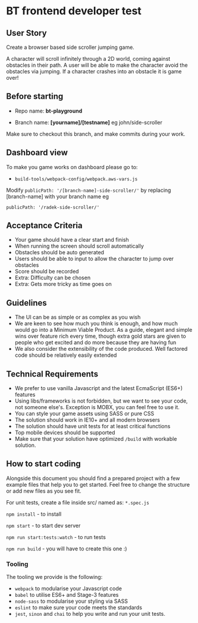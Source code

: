 # BT frontend developer test

## User Story

Create a browser based side scroller jumping game.

A character will scroll infinitely through a 2D world, coming against obstacles in their path.
A user will be able to make the character avoid the obstacles via jumping.
If a character crashes into an obstacle it is game over!

## Before starting

- Repo name: **bt-playground**

- Branch name: **[yourname]/[testname]** eg john/side-scroller

Make sure to checkout this branch, and make commits during your work.

## Dashboard view

To make you game works on dashboard please go to:

- `build-tools/webpack-config/webpack.aws-vars.js`

Modify `publicPath: '/[branch-name]-side-scroller/'` by replacing [branch-name] with your branch name eg

`publicPath: '/radek-side-scroller/'`

## Acceptance Criteria

- Your game should have a clear start and finish
- When running the screen should scroll automatically
- Obstacles should be auto generated
- Users should be able to input to allow the character to jump over obstacles
- Score should be recorded 
- Extra: Difficulty can be chosen
- Extra: Gets more tricky as time goes on

## Guidelines

- The UI can be as simple or as complex as you wish
- We are keen to see how much you think is enough, and how much would go into a Minimum Viable Product.  As a guide, elegant and simple wins over feature rich every time, though extra gold stars are given to people who get excited and do more because they are having fun
- We also consider the extensibility of the code produced.  Well factored code should be relatively easily extended

## Technical Requirements

- We prefer to use vanilla Javascript and the latest EcmaScript (ES6+) features
- Using libs/frameworks is not forbidden, but we want to see your code, not someone else's. Exception is MOBX, you can feel free to use it.
- You can style your game assets using SASS or pure CSS
- The solution should work in IE10+ and all modern browsers
- The solution should have unit tests for at least critical functions
- Top mobile devices should be supported
- Make sure that your solution have optimized `/build` with workable solution.

## How to start coding

Alongside this document you should find a prepared project with a few example
files that help you to get started. Feel free to change the structure or add new
files as you see fit.

For unit tests, create a file inside src/ named as: `*.spec.js`

`npm install` - to install

`npm start` - to start dev server

`npm run start:tests:watch` - to run tests

`npm run build` - you will have to create this one :)


### Tooling

The tooling we provide is the following:

- `webpack` to modularise your Javascript code
- `babel` to utilise ES6+ and Stage-3 features
- `node-sass` to modularise your styling via SASS
- `eslint` to make sure your code meets the standards
- `jest`, `sinon` and `chai` to help you write and run your unit tests.
